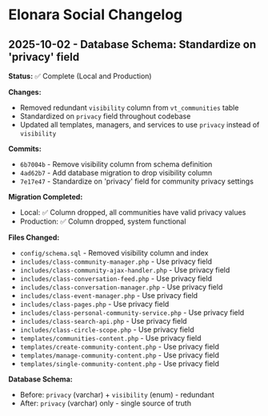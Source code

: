 # Elonara Social Changelog

## 2025-10-02 - Database Schema: Standardize on 'privacy' field

**Status:** ✅ Complete (Local and Production)

**Changes:**
- Removed redundant `visibility` column from `vt_communities` table
- Standardized on `privacy` field throughout codebase
- Updated all templates, managers, and services to use `privacy` instead of `visibility`

**Commits:**
- `6b7004b` - Remove visibility column from schema definition
- `4ad62b7` - Add database migration to drop visibility column
- `7e17e47` - Standardize on 'privacy' field for community privacy settings

**Migration Completed:**
- Local: ✅ Column dropped, all communities have valid privacy values
- Production: ✅ Column dropped, system functional

**Files Changed:**
- `config/schema.sql` - Removed visibility column and index
- `includes/class-community-manager.php` - Use privacy field
- `includes/class-community-ajax-handler.php` - Use privacy field
- `includes/class-conversation-feed.php` - Use privacy field
- `includes/class-conversation-manager.php` - Use privacy field
- `includes/class-event-manager.php` - Use privacy field
- `includes/class-pages.php` - Use privacy field
- `includes/class-personal-community-service.php` - Use privacy field
- `includes/class-search-api.php` - Use privacy field
- `includes/class-circle-scope.php` - Use privacy field
- `templates/communities-content.php` - Use privacy field
- `templates/create-community-content.php` - Use privacy field
- `templates/manage-community-content.php` - Use privacy field
- `templates/single-community-content.php` - Use privacy field

**Database Schema:**
- Before: `privacy` (varchar) + `visibility` (enum) - redundant
- After: `privacy` (varchar) only - single source of truth
